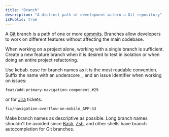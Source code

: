 ```yaml
---
title: "Branch"
description: "A distinct path of development within a Git repository"
isPublic: true
---
```


A [Git](git) branch is a path of one or more [commits](commit).
Branches allow developers to work on different features without affecting the main codebase.

When working on a project alone, working with a single branch is sufficient.
Create a new feature branch when it is desired to test in isolation
or when doing an entire project refactoring.

Use kebab-case for branch names as it is the most readable convention.
Suffix the name with an underscore `_` and an issue identifier when working on issues:

```
feat/add-primary-navigation-component_#29
```

or for [Jira](https://www.atlassian.com/software/jira) tickets:

```
fix/navigation-overflow-on-mobile_APP-43
```

Make branch names as descriptive as possible.
Long branch names shouldn't be avoided since
[Bash](bash), [Zsh](zsh), and other shells have branch
autocompletion for Git branches.
